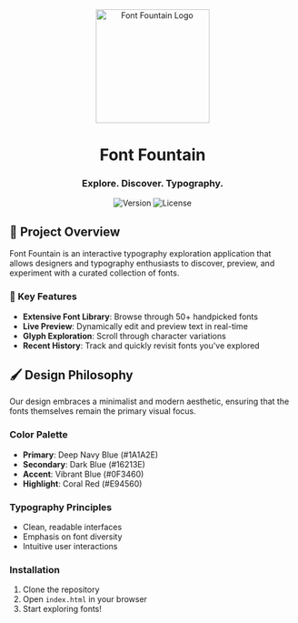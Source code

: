 <div align="center">
  <img src="./static/logo.png" width="200px" alt="Font Fountain Logo">

  # Font Fountain

  <h3 align="center">Explore. Discover. Typography.</h3>

  ![Version](https://img.shields.io/badge/version-1.0.0-blue)
  ![License](https://img.shields.io/badge/license-MIT-green)
</div>

## 🎨 Project Overview

Font Fountain is an interactive typography exploration application that allows designers and typography enthusiasts to discover, preview, and experiment with a curated collection of fonts.

### 🌟 Key Features

- **Extensive Font Library**: Browse through 50+ handpicked fonts
- **Live Preview**: Dynamically edit and preview text in real-time
- **Glyph Exploration**: Scroll through character variations
- **Recent History**: Track and quickly revisit fonts you've explored

## 🖌️ Design Philosophy

Our design embraces a minimalist and modern aesthetic, ensuring that the fonts themselves remain the primary visual focus. 

### Color Palette
- **Primary**: Deep Navy Blue (#1A1A2E)
- **Secondary**: Dark Blue (#16213E)
- **Accent**: Vibrant Blue (#0F3460)
- **Highlight**: Coral Red (#E94560)

### Typography Principles
- Clean, readable interfaces
- Emphasis on font diversity
- Intuitive user interactions


### Installation
1. Clone the repository
2. Open `index.html` in your browser
3. Start exploring fonts!

